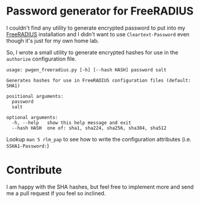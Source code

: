 # Password generator for FreeRADIUS
I couldn't find any utility to generate encrypted password to put into my [FreeRADIUS](http://freeradius.org/) installation and I didn't want to use `Cleartext-Password` even though it's just for my own home lab.

So, I wrote a small utility to generate encrypted hashes for use in the `authorize` configuration file.

```
usage: pwgen_freeradius.py [-h] [--hash HASH] password salt

Generates hashes for use in FreeRADIUS configuration files (default: SHA1)

positional arguments:
  password
  salt

optional arguments:
  -h, --help   show this help message and exit
  --hash HASH  one of: sha1, sha224, sha256, sha384, sha512
```

Lookup `man 5 rlm_pap` to see how to write the configuration attributes (i.e. `SSHA1-Password:`)

# Contribute
I am happy with the SHA hashes, but feel free to implement more and send me a pull request if you feel so inclined.
